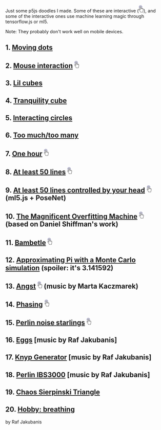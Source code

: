 Just some p5js doodles I made. Some of these are interactive (<img src="Interactive_icon.png" alt="it's interactive" width="15"/>), and some of the interactive ones use machine learning magic through tensorflow.js or ml5.

Note: They probably don't work well on mobile devices.

## 1. [Moving dots](https://rafajak.github.io/p5.js-sketches/2018_08_05-moving_dots)
## 2. [Mouse interaction](https://rafajak.github.io/p5.js-sketches/2018_08_12-mouse_interaction)  <img src="Interactive_icon.png" alt="it's interactive" width="15"/> 
## 3. [Lil cubes](https://rafajak.github.io/p5.js-sketches/2018_08_16-lil_cubes)
## 4. [Tranquility cube](https://rafajak.github.io/p5.js-sketches/2018_08_16-tranquility_cube)
## 5. [Interacting circles](https://rafajak.github.io/p5.js-sketches/2018_08_15-interacting-circles)
## 6. [Too much/too many](https://rafajak.github.io/p5.js-sketches/2018_09_23-toomuch)
## 7. [One hour](https://rafajak.github.io/p5.js-sketches/2018_09_25-one-hour)  <img src="Interactive_icon.png" alt="it's interactive" width="15"/> 
## 8. [At least 50 lines](https://rafajak.github.io/p5.js-sketches/2018_10_12-at_least_50_lines) <img src="Interactive_icon.png" alt="it's interactive" width="15"/> 
## 9. [At least 50 lines controlled by your head](https://rafajak.github.io/p5.js-sketches/2018_10_12-50_move_your_head) <img src="Interactive_icon.png" alt="it's interactive" width="15"/>   (ml5.js + PoseNet) 
## 10. [The Magnificent Overfitting Machine](https://rafajak.github.io/p5.js-sketches/2018_10_21-THE_MAGNIFICENT_OVERFITTING_MACHINE) <img src="Interactive_icon.png" alt="it's interactive" width="15"/> (based on Daniel Shiffman's work)
## 11. [Bambetle](https://rafajak.github.io/p5.js-sketches/2018_11_01-Bambetle) <img src="Interactive_icon.png" alt="it's interactive" width="15"/>
## 12. [Approximating Pi with a Monte Carlo simulation](https://rafajak.github.io/p5.js-sketches/2018_11_10-Approximating_Pi_with_a_Monte_Carlo_Simulation) (spoiler: it's 3.141592)
## 13. [Angst](https://rafajak.github.io/p5.js-sketches/2018_11_15-Angst) <img src="Interactive_icon.png" alt="it's interactive" width="15"/> (music by Marta Kaczmarek)
## 14. [Phasing](https://rafajak.github.io/p5.js-sketches/2018_11_24-phase) <img src="Interactive_icon.png" alt="it's interactive" width="15"/>
## 15. [Perlin noise starlings](https://rafajak.github.io/p5.js-sketches/2019_04_03-Perlin_noise_starlings) <img src="Interactive_icon.png" alt="it's interactive" width="15"/>
## 16. [Eggs](https://rafajak.github.io/p5.js-sketches/2019_09_29-eggs) [music by Raf Jakubanis]
## 17. [Knyp Generator](https://rafajak.github.io/p5.js-sketches/2019_10_05-tuner) [music by Raf Jakubanis]
## 18. [Perlin IBS3000](https://rafajak.github.io/p5.js-sketches/2019_10_12-IBS) [music by Raf Jakubanis]
## 19. [Chaos Sierpinski Triangle](https://rafajak.github.io/p5.js-sketches/2020_03_21-chaos-sierpinski-triangle)
## 20. [Hobby: breathing](https://rafajak.github.io/p5.js-sketches/2020_06_20-breathing_is_good_enough)
by Raf Jakubanis

